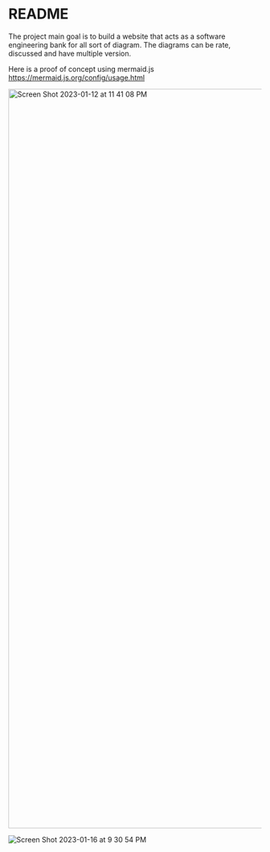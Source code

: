 # README

The project main goal is to build a website that acts as a software engineering bank for all sort of diagram. The diagrams can be rate, discussed and have multiple version.

Here is a proof of concept using mermaid.js https://mermaid.js.org/config/usage.html

<img width="1469" alt="Screen Shot 2023-01-12 at 11 41 08 PM" src="https://user-images.githubusercontent.com/205614/212239021-4a2756ae-9af9-403b-948e-b8c0667731c7.png">



![Screen Shot 2023-01-16 at 9 30 54 PM](https://user-images.githubusercontent.com/205614/212796848-dcf670a9-c468-4346-9e17-3b800edacca1.png)
